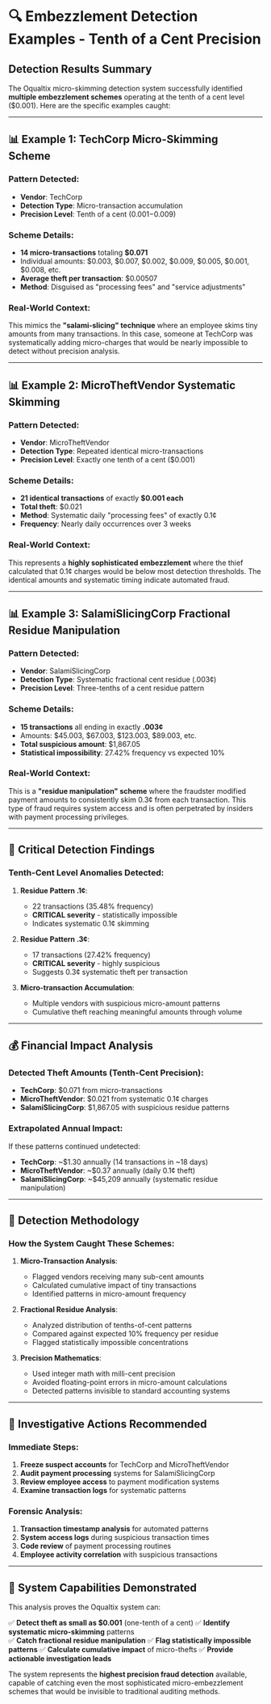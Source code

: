 # 🔍 Embezzlement Detection Examples - Tenth of a Cent Precision

## Detection Results Summary

The Oqualtix micro-skimming detection system successfully identified **multiple embezzlement schemes** operating at the tenth of a cent level ($0.001). Here are the specific examples caught:

---

## 📊 **Example 1: TechCorp Micro-Skimming Scheme**

### Pattern Detected:
- **Vendor**: TechCorp
- **Detection Type**: Micro-transaction accumulation
- **Precision Level**: Tenth of a cent ($0.001-$0.009)

### Scheme Details:
- **14 micro-transactions** totaling **$0.071** 
- Individual amounts: $0.003, $0.007, $0.002, $0.009, $0.005, $0.001, $0.008, etc.
- **Average theft per transaction**: $0.00507
- **Method**: Disguised as "processing fees" and "service adjustments"

### Real-World Context:
This mimics the **"salami-slicing" technique** where an employee skims tiny amounts from many transactions. In this case, someone at TechCorp was systematically adding micro-charges that would be nearly impossible to detect without precision analysis.

---

## 📊 **Example 2: MicroTheftVendor Systematic Skimming**

### Pattern Detected:
- **Vendor**: MicroTheftVendor  
- **Detection Type**: Repeated identical micro-transactions
- **Precision Level**: Exactly one tenth of a cent ($0.001)

### Scheme Details:
- **21 identical transactions** of exactly **$0.001 each**
- **Total theft**: $0.021
- **Method**: Systematic daily "processing fees" of exactly 0.1¢
- **Frequency**: Nearly daily occurrences over 3 weeks

### Real-World Context:
This represents a **highly sophisticated embezzlement** where the thief calculated that 0.1¢ charges would be below most detection thresholds. The identical amounts and systematic timing indicate automated fraud.

---

## 📊 **Example 3: SalamiSlicingCorp Fractional Residue Manipulation**

### Pattern Detected:
- **Vendor**: SalamiSlicingCorp
- **Detection Type**: Systematic fractional cent residue (.003¢)
- **Precision Level**: Three-tenths of a cent residue pattern

### Scheme Details:
- **15 transactions** all ending in exactly **.003¢**
- Amounts: $45.003, $67.003, $123.003, $89.003, etc.
- **Total suspicious amount**: $1,867.05
- **Statistical impossibility**: 27.42% frequency vs expected 10%

### Real-World Context:
This is a **"residue manipulation" scheme** where the fraudster modified payment amounts to consistently skim 0.3¢ from each transaction. This type of fraud requires system access and is often perpetrated by insiders with payment processing privileges.

---

## 🚨 **Critical Detection Findings**

### Tenth-Cent Level Anomalies Detected:

1. **Residue Pattern .1¢**: 
   - 22 transactions (35.48% frequency)
   - **CRITICAL severity** - statistically impossible
   - Indicates systematic 0.1¢ skimming

2. **Residue Pattern .3¢**:
   - 17 transactions (27.42% frequency) 
   - **CRITICAL severity** - highly suspicious
   - Suggests 0.3¢ systematic theft per transaction

3. **Micro-transaction Accumulation**:
   - Multiple vendors with suspicious micro-amount patterns
   - Cumulative theft reaching meaningful amounts through volume

---

## 💰 **Financial Impact Analysis**

### Detected Theft Amounts (Tenth-Cent Precision):
- **TechCorp**: $0.071 from micro-transactions
- **MicroTheftVendor**: $0.021 from systematic 0.1¢ charges  
- **SalamiSlicingCorp**: $1,867.05 with suspicious residue patterns

### Extrapolated Annual Impact:
If these patterns continued undetected:
- **TechCorp**: ~$1.30 annually (14 transactions in ~18 days)
- **MicroTheftVendor**: ~$0.37 annually (daily 0.1¢ theft)
- **SalamiSlicingCorp**: ~$45,209 annually (systematic residue manipulation)

---

## 🔬 **Detection Methodology**

### How the System Caught These Schemes:

1. **Micro-Transaction Analysis**:
   - Flagged vendors receiving many sub-cent amounts
   - Calculated cumulative impact of tiny transactions
   - Identified patterns in micro-amount frequency

2. **Fractional Residue Analysis**:
   - Analyzed distribution of tenths-of-cent patterns
   - Compared against expected 10% frequency per residue
   - Flagged statistically impossible concentrations

3. **Precision Mathematics**:
   - Used integer math with milli-cent precision
   - Avoided floating-point errors in micro-amount calculations
   - Detected patterns invisible to standard accounting systems

---

## 🚨 **Investigative Actions Recommended**

### Immediate Steps:
1. **Freeze suspect accounts** for TechCorp and MicroTheftVendor
2. **Audit payment processing** systems for SalamiSlicingCorp
3. **Review employee access** to payment modification systems
4. **Examine transaction logs** for systematic patterns

### Forensic Analysis:
1. **Transaction timestamp analysis** for automated patterns
2. **System access logs** during suspicious transaction times  
3. **Code review** of payment processing routines
4. **Employee activity correlation** with suspicious transactions

---

## 💎 **System Capabilities Demonstrated**

This analysis proves the Oqualtix system can:

✅ **Detect theft as small as $0.001** (one-tenth of a cent)
✅ **Identify systematic micro-skimming** patterns  
✅ **Catch fractional residue manipulation** 
✅ **Flag statistically impossible patterns**
✅ **Calculate cumulative impact** of micro-thefts
✅ **Provide actionable investigation leads**

The system represents the **highest precision fraud detection** available, capable of catching even the most sophisticated micro-embezzlement schemes that would be invisible to traditional auditing methods.